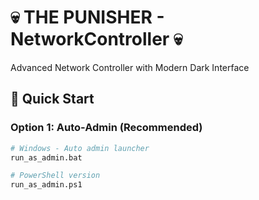 # 💀 THE PUNISHER - NetworkController 💀

Advanced Network Controller with Modern Dark Interface

## 🚀 Quick Start

### Option 1: Auto-Admin (Recommended)
```bash
# Windows - Auto admin launcher
run_as_admin.bat

# PowerShell version  
run_as_admin.ps1